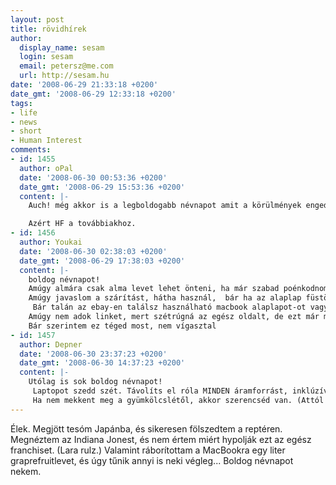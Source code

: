 ```yaml
---
layout: post
title: rövidhírek
author:
  display_name: sesam
  login: sesam
  email: petersz@me.com
  url: http://sesam.hu
date: '2008-06-29 21:33:18 +0200'
date_gmt: '2008-06-29 12:33:18 +0200'
tags:
- life
- news
- short
- Human Interest
comments:
- id: 1455
  author: oPal
  date: '2008-06-30 00:53:36 +0200'
  date_gmt: '2008-06-29 15:53:36 +0200'
  content: |-
    Auch! még akkor is a legboldogabb névnapot amit a körülmények engednek.

    Azért HF a továbbiakhoz.
- id: 1456
  author: Youkai
  date: '2008-06-30 02:38:03 +0200'
  date_gmt: '2008-06-29 17:38:03 +0200'
  content: |-
    boldog névnapot!
    Amúgy almára csak alma levet lehet önteni, ha már szabad poénkodnom.
    Amúgy javaslom a szárítást, hátha használ,  bár ha az alaplap füstölődött, akkor tényleg Auch :(
     Bár talán az ebay-en találsz használható macbook alaplapot-ot vagy olyan komplett macbookot, aminek aksija, vagy  lcd-je hibás,én azokat a német e-bay-en 100 Eur körüli áron láttam, szóval akkor már csak csavarozgatni kell.
    Amúgy nem adok linket, mert szétrúgná az egész oldalt, de ezt már mások is összehozták, kutyával és bögre forró kávéval ...
    Bár szerintem ez téged most, nem vígasztal
- id: 1457
  author: Depner
  date: '2008-06-30 23:37:23 +0200'
  date_gmt: '2008-06-30 14:37:23 +0200'
  content: |-
    Utólag is sok boldog névnapot!
     Laptopot szedd szét. Távolíts el róla MINDEN áramforrást, inklúzíve esetleges "onboard battery"-t. Várd meg, míg az elektrolit kondik bizonyosan kisülnek  (1 nap.) Aztán a NYÁKokat szépen langyos folyó vízzel misi-mosi. Azután tedd ki, és teljesen hagy kiszáradni magától. (1 hét minimum). Egy kis kontakt spré kelleni fog még a szalagkábel- és egyéb csatlakozóknak.
     Ha nem mekkent meg a gyümkölcslétől, akkor szerencséd van. (Attól függ, hogy milyen és mekkora feszültség alatt álló részeket ért. De csak a gyümölcslevet kiszáradni hagyni belőle nem elég, a visszamaradó cucc korrózív, és a NYÁK vezetők közötti kis távolságot figyelembe véve bőven elektromos vezetőként funkcionálhat. NYÁK-ot mosni a közhiedelemmel ellentétben lehet. Csak meg kell várni amíg _teljesen_, _magától_ kiszárad.  És nagyon kell figyelni a forrasztott áramforrások eltávolítására előtte. Ezek kiforrasztása csak "Weller" stílusú pákával történhet, pici heggyel. (Tekintettel, hogy ezek a nyákok minimum 5 rétegűek, nagyon koncentrált hő kell. De csak max. kb 280-290 °C).
---
```


Élek. Megjött tesóm Japánba, és sikeresen fölszedtem a reptéren. Megnéztem az Indiana Jonest, és nem értem miért hypolják ezt az egész franchiset. (Lara rulz.) Valamint ráborítottam a MacBookra egy liter graprefruitlevet, és úgy tűnik annyi is neki végleg... Boldog névnapot nekem.
